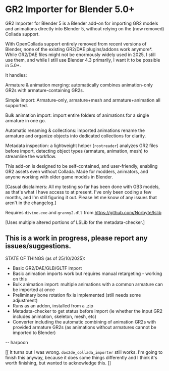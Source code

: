 # GR2 Importer for Blender 5.0+

GR2 Importer for Blender 5 is a Blender add-on for importing GR2 models and animations directly into Blender 5, without relying on the (now removed) Collada support.

With OpenCollada support entirely removed from recent versions of Blender, none of the existing GR2/DAE plugins/addons work anymore*. While GR2/DAE files might not be enormously widely used in 2025, I still use them, and while I still use Blender 4.3 primarily, I want it to be possible in 5.0+.

It handles:

Armature & animation merging: automatically combines animation-only GR2s with armature-containing GR2s.

Simple import: Armature-only, armature+mesh and armature+animation all supported.

Bulk animation import: import entire folders of animations for a single armature in one go.

Automatic renaming & collections: imported animations rename the armature and organize objects into dedicated collections for clarity.

Metadata inspection: a lightweight helper (`rootreader`) analyzes GR2 files before import, detecting object types (armature, animation, mesh) to streamline the workflow.

This add-on is designed to be self-contained, and user-friendly, enabling GR2 assets even without Collada. Made for modders, animators, and anyone working with older game models in Blender.


[Casual disclaimers: 
	All my testing so far has been done with GB3 models, as that's what I have access to at present.
	I've only been coding a few months, and I'm still figuring it out. Please let me know of any issues that aren't in the changelog.]

Requires `divine.exe` and `granny2.dll` from https://github.com/Norbyte/lslib 

[Uses multiple altered portions of LSLib for the metadata-checker.]

## This is a work in progress, please report any issues/suggestions.

 STATE OF THINGS (as of 25/10/2025):
  * Basic GR2/DAE/GLB/GLTF import
  * Basic animation imports work but requires manual retargeting - working on this
  * Bulk animation import: multiple animations with a common armature can be imported at once
  * Preliminary bone rotation fix is implemented (still needs some adjustment)
  * Runs as an addon, installed from a .zip
  * Metadata-checker to get status before import (ie whether the input GR2 includes animation, skeleton, mesh, etc)
  * Converter including the automatic combining of animation GR2s with provided armature GR2s (as animations without armatures cannot be imported to Blender)

 -- harpoon


[[ It turns out I was wrong. `dos2de_collada_importer` still works. I'm going to finish this anyway, because it does some things differently and I think it's worth finishing, but wanted to acknowledge this. ]]

